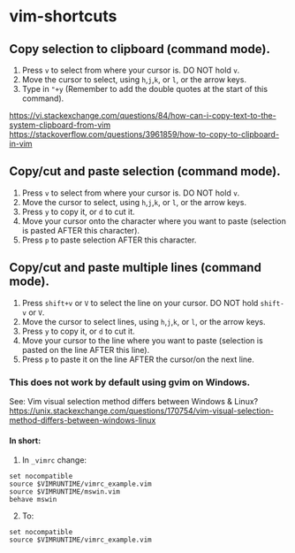 # vim-shortcuts

## Copy selection to clipboard (command mode).
1. Press `v` to select from where your cursor is. DO NOT hold `v`.
2. Move the cursor to select, using `h`,`j`,`k`, or `l`, or the arrow keys.
3. Type in `"+y` (Remember to add the double quotes at the start of this command).

https://vi.stackexchange.com/questions/84/how-can-i-copy-text-to-the-system-clipboard-from-vim
https://stackoverflow.com/questions/3961859/how-to-copy-to-clipboard-in-vim

## Copy/cut and paste selection (command mode).
1. Press `v` to select from where your cursor is. DO NOT hold `v`.
2. Move the cursor to select, using `h`,`j`,`k`, or `l`, or the arrow keys.
3. Press `y` to copy it, or `d` to cut it.
4. Move your cursor onto the character where you want to paste 
(selection is pasted AFTER this character).
5. Press `p` to paste selection AFTER this character.

## Copy/cut and paste multiple lines (command mode).
1. Press `shift+v` or `V` to select the line on your cursor. DO NOT hold `shift-v` or `V`.
2. Move the cursor to select lines, using `h`,`j`,`k`, or `l`, or the arrow keys.
3. Press `y` to copy it, or `d` to cut it.
4. Move your cursor to the line where you want to paste
(selection is pasted on the line AFTER this line).
5. Press `p` to paste it on the line AFTER the cursor/on the next line.

### This does not work by default using gvim on Windows.
See: Vim visual selection method differs between Windows & Linux?
https://unix.stackexchange.com/questions/170754/vim-visual-selection-method-differs-between-windows-linux

#### In short:

1. In `_vimrc` change:
```
set nocompatible
source $VIMRUNTIME/vimrc_example.vim
source $VIMRUNTIME/mswin.vim
behave mswin
```
2. To:
```
set nocompatible
source $VIMRUNTIME/vimrc_example.vim
